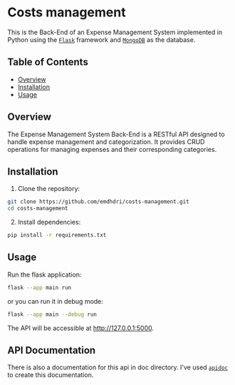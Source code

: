 # Costs management

This is the Back-End of an Expense Management System implemented in Python using the [`Flask`](https://flask.palletsprojects.com/en/3.0.x/) framework and [`MongoDB`](https://www.mongodb.com/) as the database.

## Table of Contents

- [Overview](#overview)
- [Installation](#installation)
- [Usage](#usage)

## Overview

The Expense Management System Back-End is a RESTful API designed to handle expense management and categorization. It provides CRUD operations for managing expenses and their corresponding categories.

## Installation

1. Clone the repository:

```bash
git clone https://github.com/emdhdri/costs-management.git
cd costs-management
```

2. Install dependencies:

```bash
pip install -r requirements.txt
```

## Usage

Run the flask application:

```bash
flask --app main run
```

or you can run it in debug mode:

```bash
flask --app main --debug run
```

The API will be accessible at http://127.0.0.1:5000.

## API Documentation

There is also a documentation for this api in doc directory. I've used [`apidoc`](https://apidocjs.com/) to create this documentation.
